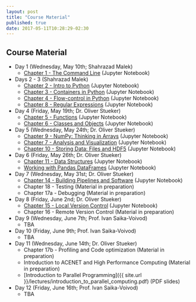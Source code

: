 ```yaml
---
layout: post
title: "Course Material"
published: true
date: 2017-05-11T10:28:29-02:30
---
```

## Course Material

* Day 1 (Wednesday, May 10th; Shahrazad Malek)
    * [Chapter 1 - The Command Line](https://github.com/ostueker/CMSC6950-2017/blob/gh-pages/lectures/ch01-the-command-line.ipynb) (Jupyter Notebook)
* Days 2 - 3 (Shahrazad Malek)
    * [Chapter 2 - Intro to Python](https://github.com/ostueker/CMSC6950-2017/blob/gh-pages/lectures/ch02-python.ipynb) (Jupyter Notebook)
    * [Chapter 3 - Containers in Python](https://github.com/ostueker/CMSC6950-2017/blob/gh-pages/lectures/ch03-containers.ipynb) (Jupyter Notebook)
    * [Chapter 4 - Flow-control in Python](https://github.com/ostueker/CMSC6950-2017/blob/gh-pages/lectures/ch04-flow-control.ipynb) (Jupyter Notebook)
    * [Chapter 8 - Regular Expressions](https://github.com/ostueker/CMSC6950-2017/blob/gh-pages/lectures/ch08-regex.ipynb) (Jupyter Notebook)
* Day 4 (Friday, May 19th; Dr. Oliver Stueker)
    * [Chapter 5 - Functions](https://github.com/ostueker/CMSC6950-2017/blob/gh-pages/lectures/ch05-functions.ipynb) (Jupyter Notebook)
    * [Chapter 6 - Classes and Objects](https://github.com/ostueker/CMSC6950-2017/blob/gh-pages/lectures/ch06-classes-objects.ipynb) (Jupyter Notebook)
* Day 5 (Wednesday, May 24th; Dr. Oliver Stueker)
    * [Chapter 9 - NumPy: Thinking in Arrays](https://github.com/ostueker/CMSC6950-2017/blob/gh-pages/lectures/ch09-numpy.ipynb) (Jupyter Notebook)
    * [Chapter 7 - Analysis and Visualization](https://github.com/ostueker/CMSC6950-2017/blob/gh-pages/lectures/ch07-analysis-and-viz.ipynb) (Jupyter Notebook)
    * [Chapter 10 - Storing Data: Files and HDF5](https://github.com/ostueker/CMSC6950-2017/blob/gh-pages/lectures/ch10-storing-data.ipynb) (Jupyter Notebook)
* Day 6 (Friday, May 26th; Dr. Oliver Stueker)
    * [Chapter 11 - Data Structures](https://github.com/ostueker/CMSC6950-2017/blob/gh-pages/lectures/ch11-data-structures.ipynb) (Jupyter Notebook)
    * [Working with Pandas DataFrames](https://github.com/ostueker/CMSC6950-2017/blob/gh-pages/lectures/Working_with_Pandas_DataFrames.ipynb) (Jupyter Notebook)
* Day 7 (Wednesday, May 31st; Dr. Oliver Stueker)
    * [Chapter 14 - Building Pipelines and Software](https://github.com/ostueker/CMSC6950-2017/blob/gh-pages/lectures/ch14-building-software.ipynb) (Jupyter Notebook)
    * Chapter 18 - Testing (Material in preparation)
    * Chapter 17a - Debugging (Material in preparation)
* Day 8 (Friday, June 2nd; Dr. Oliver Stueker)
    * [Chapter 15 - Local Version Control](https://github.com/ostueker/CMSC6950-2017/blob/gh-pages/lectures/ch15-local-version-control.ipynb) (Jupyter Notebook)
    * Chapter 16 - Remote Version Control (Material in preparation)
* Day 9 (Wednesday, June 7th; Prof. Ivan Saika-Voivod)
    * TBA
* Day 10 (Friday, June 9th; Prof. Ivan Saika-Voivod)
    * TBA
* Day 11 (Wednesday, June 14th; Dr. Oliver Stueker)
    * Chapter 17b - Profiling and Code optimization (Material in preparation)
    * Introduction to ACENET and High Performance Computing (Material in preparation)
    * [Introduction to Parallel Programming]({{ site.url }}/lectures/introduction_to_parallel_computing.pdf) (PDF slides)
* Day 12 (Friday, June 16th; Prof. Ivan Saika-Voivod)
    * TBA


